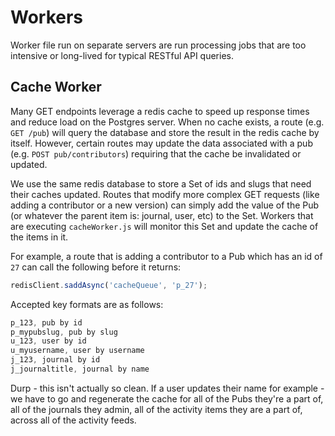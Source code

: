 # Workers

Worker file run on separate servers are run processing jobs that are too intensive or long-lived for typical RESTful API queries.

## Cache Worker

Many GET endpoints leverage a redis cache to speed up response times and reduce load on the Postgres server. When no cache exists, a route (e.g. `GET /pub`) will query the database and store the result in the redis cache by itself. However, certain routes may update the data associated with a pub (e.g. `POST pub/contributors`) requiring that the cache be invalidated or updated. 

We use the same redis database to store a Set of ids and slugs that need their caches updated. Routes that modify more complex GET requests (like adding a contributor or a new version) can simply add the value of the Pub (or whatever the parent item is: journal, user, etc) to the Set. Workers that are executing `cacheWorker.js` will monitor this Set and update the cache of the items in it.

For example, a route that is adding a contributor to a Pub which has an id of `27` can call the following before it returns:

```js
redisClient.saddAsync('cacheQueue', 'p_27');
```

Accepted key formats are as follows:
```js
p_123, pub by id
p_mypubslug, pub by slug
u_123, user by id
u_myusername, user by username
j_123, journal by id
j_journaltitle, journal by name
```

Durp - this isn't actually so clean. If a user updates their name for example - we have to go and regenerate the cache for all of the Pubs they're a part of, all of the journals they admin, all of the activity items they are a part of, across all of the activity feeds.
